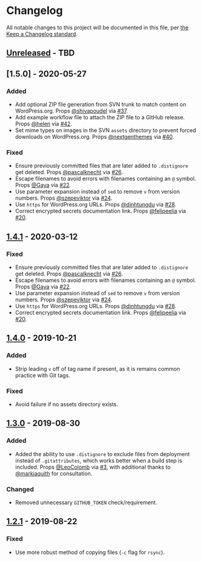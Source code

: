 # Changelog

All notable changes to this project will be documented in this file, per [the Keep a Changelog standard](http://keepachangelog.com/).

## [Unreleased] - TBD

## [1.5.0] - 2020-05-27
### Added
- Add optional ZIP file generation from SVN trunk to match content on WordPress.org. Props [@shivapoudel](https://github.com/shivapoudel) via [#37](https://github.com/10up/action-wordpress-plugin-deploy/pull/37).
- Add example workflow file to attach the ZIP file to a GitHub release. Props [@helen](https://github.com/helen) via [#42](https://github.com/10up/action-wordpress-plugin-deploy/pull/42).
- Set mime types on images in the SVN `assets` directory to prevent forced downloads on WordPress.org. Props [@nextgenthemes](https://github.com/nextgenthemes) via [#40](https://github.com/10up/action-wordpress-plugin-deploy/pull/40).

### Fixed
- Ensure previously committed files that are later added to `.distignore` get deleted. Props [@pascalknecht](https://github.com/pascalknecht) via [#26](https://github.com/10up/action-wordpress-plugin-deploy/pull/26).
- Escape filenames to avoid errors with filenames containing an `@` symbol. Props [@Gaya](https://github.com/Gaya) via [#22](https://github.com/10up/action-wordpress-plugin-deploy/pull/22).
- Use parameter expansion instead of `sed` to remove `v` from version numbers. Props [@szepeviktor](https://github.com/szepeviktor) via [#24](https://github.com/10up/action-wordpress-plugin-deploy/pull/24).
- Use `https` for WordPress.org URLs. Props [@dinhtungdu](https://github.com/dinhtungdu) via [#28](https://github.com/10up/action-wordpress-plugin-deploy/pull/28).
- Correct encrypted secrets documentation link. Props [@felipeelia](https://github.com/felipeelia) via [#20](https://github.com/10up/action-wordpress-plugin-deploy/pull/20).

## [1.4.1] - 2020-03-12
### Fixed
- Ensure previously committed files that are later added to `.distignore` get deleted. Props [@pascalknecht](https://github.com/pascalknecht) via [#26](https://github.com/10up/action-wordpress-plugin-deploy/pull/26).
- Escape filenames to avoid errors with filenames containing an `@` symbol. Props [@Gaya](https://github.com/Gaya) via [#22](https://github.com/10up/action-wordpress-plugin-deploy/pull/22).
- Use parameter expansion instead of `sed` to remove `v` from version numbers. Props [@szepeviktor](https://github.com/szepeviktor) via [#24](https://github.com/10up/action-wordpress-plugin-deploy/pull/24).
- Use `https` for WordPress.org URLs. Props [@dinhtungdu](https://github.com/dinhtungdu) via [#28](https://github.com/10up/action-wordpress-plugin-deploy/pull/28).
- Correct encrypted secrets documentation link. Props [@felipeelia](https://github.com/felipeelia) via [#20](https://github.com/10up/action-wordpress-plugin-deploy/pull/20).

## [1.4.0] - 2019-10-21
### Added
- Strip leading `v` off of tag name if present, as it is remains common practice with Git tags.

### Fixed
- Avoid failure if no assets directory exists.

## [1.3.0] - 2019-08-30
### Added
- Added the ability to use `.distignore` to exclude files from deployment instead of `.gitattributes`, which works better when a build step is included. Props [@LeoColomb](https://github.com/LeoColomb) via [#3](https://github.com/10up/action-wordpress-plugin-deploy/pull/3), with additional thanks to [@markjaquith](https://github.com/markjaquith) for consultation.

### Changed
- Removed unnecessary `GITHUB_TOKEN` check/requirement.

## [1.2.1] - 2019-08-22
### Fixed
- Use more robust method of copying files (`-c` flag for `rsync`).

[Unreleased]: https://github.com/10up/action-wordpress-plugin-deploy/compare/master...develop
[1.4.1]: https://github.com/10up/action-wordpress-plugin-deploy/compare/1.4.0...1.4.1
[1.4.0]: https://github.com/10up/action-wordpress-plugin-deploy/compare/1.3.0...1.4.0
[1.3.0]: https://github.com/10up/action-wordpress-plugin-deploy/compare/1.2.1...1.3.0
[1.2.1]: https://github.com/10up/action-wordpress-plugin-deploy/compare/03e175e...d2b6608
